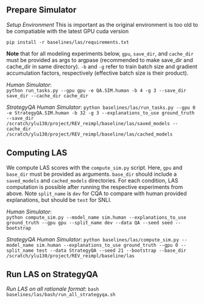 ## Prepare Simulator

*Setup Environment* This is important as the original environment is too old to be compatiable with the latest GPU cuda version

`pip install -r baselines/las/requirements.txt`

**Note** that for all modeling experiments below, `gpu`, `save_dir`, and `cache_dir` must be provided as args to argpase (recommended to make save_dir and cache_dir in same directory). `-b` and `-g` refer to train batch size and gradient accumulation factors, respectively (effective batch size is their product). 

*Human Simulator*:  
`python run_tasks.py --gpu gpu -e QA.SIM.human -b 4 -g 3 --save_dir save_dir --cache_dir cache_dir`

*StrategyQA Human Simulator*:
`python baselines/las/run_tasks.py --gpu 0 -e StrategyQA.SIM.human -b 32 -g 3 --explanations_to_use ground_truth --save_dir /scratch/ylu130/project/REV_reimpl/baseline/las/saved_models --cache_dir /scratch/ylu130/project/REV_reimpl/baseline/las/cached_models`

## Computing LAS

We compute LAS scores with the `compute_sim.py` script. Here, `gpu` and `base_dir` must be provided as arguments. `base_dir` should include a `saved_models` and `cached_models` directories. For each condition, LAS computation is possible after running the respective experiments from above. Note `split_name` is `dev` for CQA to compare with human provided explanations, but should be `test` for SNLI.

*Human Simulator*:  
`python compute_sim.py --model_name sim.human --explanations_to_use ground_truth --gpu gpu --split_name dev --data QA --seed seed --bootstrap`

*StrategyQA Human Simulator*:
`python baselines/las/compute_sim.py --model_name sim.human --explanations_to_use ground_truth --gpu 0 --split_name test --data StrategyQA --seed 21 --bootstrap --base_dir /scratch/ylu130/project/REV_reimpl/baseline/las`

## Run LAS on StrategyQA
*Run LAS on all rationale format*:
`bash baselines/las/bash/run_all_strategyqa.sh`


